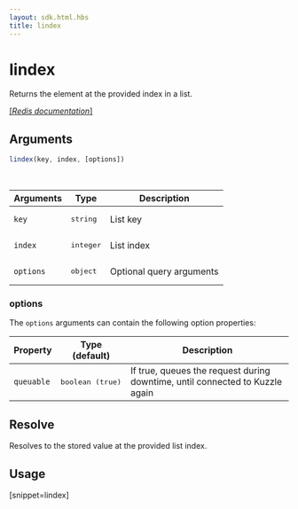 ```yaml
---
layout: sdk.html.hbs
title: lindex
---
```


# lindex

Returns the element at the provided index in a list.

[[_Redis documentation_]](https://redis.io/commands/lindex)

## Arguments

```js
lindex(key, index, [options])
```

<br/>

| Arguments    | Type    | Description |
|--------------|---------|-------------|
| `key` | <pre>string</pre> | List key |
| `index` | <pre>integer</pre> | List index |
| ``options`` | <pre>object</pre> | Optional query arguments |

### options

The `options` arguments can contain the following option properties:

| Property   | Type (default)   | Description                       |
| ---------- | ------- | --------------------------------- |
| `queuable` | <pre>boolean (true)</pre> | If true, queues the request during downtime, until connected to Kuzzle again |

## Resolve

Resolves to the stored value at the provided list index.

## Usage

[snippet=lindex]
